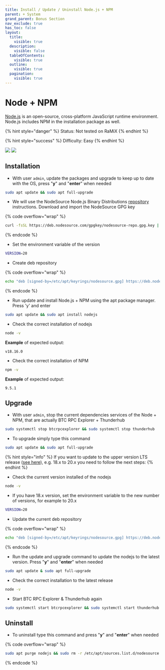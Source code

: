 ```yaml
---
title: Install / Update / Uninstall Node.js + NPM
parent: + System
grand_parent: Bonus Section
nav_exclude: true
has_toc: false
layout:
  title:
    visible: true
  description:
    visible: false
  tableOfContents:
    visible: true
  outline:
    visible: true
  pagination:
    visible: true
---
```


# Node + NPM

[Node.js](https://nodejs.org) is an open-source, cross-platform JavaScript runtime environment. Node.js includes NPM in the installation package as well.

{% hint style="danger" %}
Status: Not tested on RaMiX
{% endhint %}

{% hint style="success" %}
Difficulty: Easy
{% endhint %}

![](../../images/nodejs-logo.png) ![](../../images/npm-logo.png)

## Installation

* With user `admin`, update the packages and upgrade to keep up to date with the OS, press "**y**" and "**enter**" when needed

```bash
sudo apt update && sudo apt full-upgrade
```

* We will use the NodeSource Node.js Binary Distributions [repository](https://github.com/nodesource/distributions) instructions. Download and import the NodeSource GPG key

{% code overflow="wrap" %}
```sh
curl -fsSL https://deb.nodesource.com/gpgkey/nodesource-repo.gpg.key | sudo gpg --dearmor -o /etc/apt/keyrings/nodesource.gpg
```
{% endcode %}

* Set the environment variable of the version

```bash
VERSION=20
```

* Create deb repository

{% code overflow="wrap" %}
```bash
echo "deb [signed-by=/etc/apt/keyrings/nodesource.gpg] https://deb.nodesource.com/node_$VERSION.x nodistro main" | sudo tee /etc/apt/sources.list.d/nodesource.list
```
{% endcode %}

* Run update and install Node.js + NPM using the apt package manager. Press 'y' and enter

```sh
sudo apt update && sudo apt install nodejs
```

* Check the correct installation of nodejs

```sh
node -v
```

**Example** of expected output:

```
v18.16.0
```

* Check the correct installation of NPM

```sh
npm -v
```

**Example** of expected output:

```
9.5.1
```

## Upgrade

* With user `admin`, stop the current dependencies services of the Node + NPM, that are actually BTC RPC Explorer + Thunderhub

```bash
sudo systemctl stop btcrpcexplorer && sudo systemctl stop thunderhub
```

* To upgrade simply type this command

```sh
sudo apt update && sudo apt full-upgrade
```

{% hint style="info" %}
If you want to update to the upper version LTS release ([see here](https://nodejs.org/en/download)), e.g. 18.x to 20.x you need to follow the next steps:
{% endhint %}

* Check the current version installed of the nodejs

```bash
node -v
```

* If you have 18.x version, set the environment variable to the new number of versions, for example to 20.x

```bash
VERSION=20
```

* Update the current deb repository

{% code overflow="wrap" %}
```bash
echo "deb [signed-by=/etc/apt/keyrings/nodesource.gpg] https://deb.nodesource.com/node_$VERSION.x nodistro main" | sudo tee /etc/apt/sources.list.d/nodesource.list
```
{% endcode %}

* Run the update and upgrade command to update the nodejs to the latest version. Press "**y**" and "**enter**" when needed

```bash
sudo apt update & sudo apt full-upgrade
```

* Check the correct installation to the latest release

```bash
node -v
```

* Start BTC RPC Explorer & Thunderhub again

```bash
sudo systemctl start btcrpcexplorer && sudo systemctl start thunderhub
```

## Uninstall

* To uninstall type this command and press "**y**" and "**enter**" when needed

{% code overflow="wrap" %}
```sh
sudo apt purge nodejs && sudo rm -r /etc/apt/sources.list.d/nodesource.list && sudo rm -r /etc/apt/keyrings/nodesource.gpg
```
{% endcode %}

